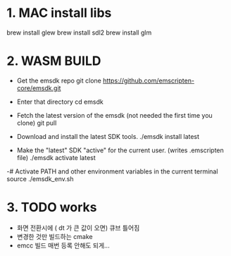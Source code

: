 # 1. MAC install libs

brew install glew
brew install sdl2
brew install glm



# 2. WASM BUILD

- Get the emsdk repo
git clone https://github.com/emscripten-core/emsdk.git

- Enter that directory
cd emsdk

- Fetch the latest version of the emsdk (not needed the first time you clone)
git pull

- Download and install the latest SDK tools.
./emsdk install latest

- Make the "latest" SDK "active" for the current user. (writes .emscripten file)
./emsdk activate latest

-# Activate PATH and other environment variables in the current terminal
source ./emsdk_env.sh




# 3. TODO works
- 화면 전환시에 ( dt 가 큰 값이 오면) 큐브 틀어짐
- 변경한 것만 빌드하는 cmake
- emcc 빌드 매번 등록 안해도 되게...


<!-- done -->
<!-- - emcc 빌드할 때 REMOTE_PACKAGE_PATH 변경 필요 -->